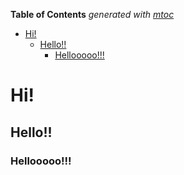 <!-- START OF TOC !DO NOT EDIT THIS CONTENT MANUALLY-->
**Table of Contents**  *generated with [mtoc](https://github.com/containerscrew/mtoc)*
- [Hi!](#hi!)
  - [Hello!!](#hello!!)
    - [Hellooooo!!!](#hellooooo!!!)
<!-- END OF TOC -->

# Hi!

## Hello!!

### Hellooooo!!!
